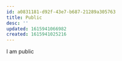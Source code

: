 ```yaml
---
id: a0831181-d92f-43e7-b687-21289a305763
title: Public
desc: ''
updated: 1615941066982
created: 1615941025216
---
```

I am public